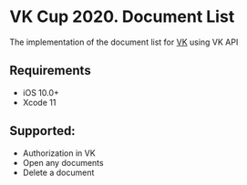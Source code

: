 # VK Cup 2020. Document List
The implementation of the document list for [VK](https://vk.com) using VK API

## Requirements
* iOS 10.0+
* Xcode 11

## Supported:
* Authorization in VK
* Open any documents
* Delete a document
